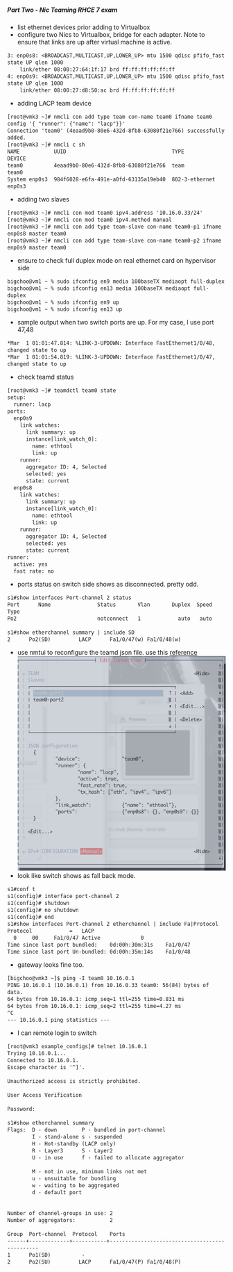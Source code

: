##### Part Two - Nic Teaming RHCE 7 exam
* list ethernet devices prior adding to Virtualbox
* configure two Nics to Virtualbox, bridge for each adapter. Note to ensure that links are up after virtual machine is active.
```
3: enp0s8: <BROADCAST,MULTICAST,UP,LOWER_UP> mtu 1500 qdisc pfifo_fast state UP qlen 1000
    link/ether 08:00:27:64:1f:17 brd ff:ff:ff:ff:ff:ff
4: enp0s9: <BROADCAST,MULTICAST,UP,LOWER_UP> mtu 1500 qdisc pfifo_fast state UP qlen 1000
    link/ether 08:00:27:d8:50:ac brd ff:ff:ff:ff:ff:ff
```
* adding LACP team device
```
[root@vmk3 ~]# nmcli con add type team con-name team0 ifname team0 config '{ "runner": {"name": "lacp"}}'
Connection 'team0' (4eaad9b0-80e6-432d-8fb8-63080f21e766) successfully added.
[root@vmk3 ~]# nmcli c sh
NAME           UUID                                  TYPE            DEVICE
team0          4eaad9b0-80e6-432d-8fb8-63080f21e766  team            team0
System enp0s3  984f6028-e6fa-491e-a0fd-63135a19eb40  802-3-ethernet  enp0s3
```
* adding two slaves
```
[root@vmk3 ~]# nmcli con mod team0 ipv4.address '10.16.0.33/24'
[root@vmk3 ~]# nmcli con mod team0 ipv4.method manual
[root@vmk3 ~]# nmcli con add type team-slave con-name team0-p1 ifname enp0s8 master team0
[root@vmk3 ~]# nmcli con add type team-slave con-name team0-p2 ifname enp0s9 master team0
```
* ensure to check full duplex mode on real ethernet card on hypervisor side
```
bigchoo@vm1 ~ % sudo ifconfig en9 media 100baseTX mediaopt full-duplex
bigchoo@vm1 ~ % sudo ifconfig en13 media 100baseTX mediaopt full-duplex
bigchoo@vm1 ~ % sudo ifconfig en9 up
bigchoo@vm1 ~ % sudo ifconfig en13 up
```
* sample output when two switch ports are up. For my case, I use port 47,48
```
*Mar  1 01:01:47.814: %LINK-3-UPDOWN: Interface FastEthernet1/0/48, changed state to up
*Mar  1 01:01:54.819: %LINK-3-UPDOWN: Interface FastEthernet1/0/47, changed state to up
```
* check teamd status
```
[root@vmk3 ~]# teamdctl team0 state
setup:
  runner: lacp
ports:
  enp0s9
    link watches:
      link summary: up
      instance[link_watch_0]:
        name: ethtool
        link: up
    runner:
      aggregator ID: 4, Selected
      selected: yes
      state: current
  enp0s8
    link watches:
      link summary: up
      instance[link_watch_0]:
        name: ethtool
        link: up
    runner:
      aggregator ID: 4, Selected
      selected: yes
      state: current
runner:
  active: yes
  fast rate: no
```
* ports status on switch side shows as disconnected. pretty odd.
```
s1#show interfaces Port-channel 2 status
Port      Name               Status       Vlan       Duplex  Speed Type
Po2                          notconnect   1            auto   auto

s1#show etherchannel summary | include SD
2      Po2(SD)         LACP      Fa1/0/47(w) Fa1/0/48(w)
```
* use nmtui to reconfigure the teamd json file. use this [reference](https://access.redhat.com/documentation/en-US/Red_Hat_Enterprise_Linux/7/html/Networking_Guide/sec-Configure_a_Network_Team_Using-the_Command_Line.html)
![nmtui-team0](https://github.com/boonchu/opslab/blob/master/daily_linux/nmtui-team0.png)
* look like switch shows as fall back mode.
```
s1#conf t
s1(config)# interface port-channel 2
s1(config)# shutdown
s1(config)# no shutdown
s1(config)# end
s1#show interfaces Port-channel 2 etherchannel | include Fa|Protocol
Protocol            =   LACP
  0     00     Fa1/0/47 Active             0
Time since last port bundled:    0d:00h:30m:31s    Fa1/0/47
Time since last port Un-bundled: 0d:00h:35m:14s    Fa1/0/48
```
* gateway looks fine too.
```
[bigchoo@vmk3 ~]$ ping -I team0 10.16.0.1
PING 10.16.0.1 (10.16.0.1) from 10.16.0.33 team0: 56(84) bytes of data.
64 bytes from 10.16.0.1: icmp_seq=1 ttl=255 time=0.831 ms
64 bytes from 10.16.0.1: icmp_seq=2 ttl=255 time=4.27 ms
^C
--- 10.16.0.1 ping statistics ---
```
* I can remote login to switch
```
[root@vmk3 example_configs]# telnet 10.16.0.1
Trying 10.16.0.1...
Connected to 10.16.0.1.
Escape character is '^]'.

Unauthorized access is strictly prohibited.

User Access Verification

Password:

s1#show etherchannel summary
Flags:  D - down        P - bundled in port-channel
        I - stand-alone s - suspended
        H - Hot-standby (LACP only)
        R - Layer3      S - Layer2
        U - in use      f - failed to allocate aggregator

        M - not in use, minimum links not met
        u - unsuitable for bundling
        w - waiting to be aggregated
        d - default port


Number of channel-groups in use: 2
Number of aggregators:           2

Group  Port-channel  Protocol    Ports
------+-------------+-----------+-----------------------------------------------
1      Po1(SD)          -
2      Po2(SU)         LACP      Fa1/0/47(P) Fa1/0/48(P)
```
